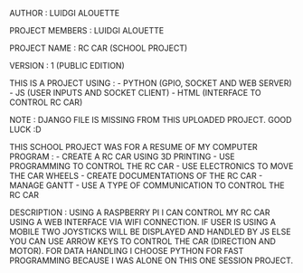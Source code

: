 AUTHOR : LUIDGI ALOUETTE

PROJECT MEMBERS : LUIDGI ALOUETTE

PROJECT NAME : RC CAR (SCHOOL PROJECT)

VERSION : 1 (PUBLIC EDITION)

THIS IS A PROJECT USING :
    - PYTHON (GPIO, SOCKET AND WEB SERVER)
    - JS (USER INPUTS AND SOCKET CLIENT)
    - HTML (INTERFACE TO CONTROL RC CAR)


NOTE : DJANGO FILE IS MISSING FROM THIS UPLOADED PROJECT. GOOD LUCK :D


THIS SCHOOL PROJECT WAS FOR A RESUME OF MY COMPUTER PROGRAM :
    - CREATE A RC CAR USING 3D PRINTING
    - USE PROGRAMMING TO CONTROL THE RC CAR
    - USE ELECTRONICS TO MOVE THE CAR WHEELS
    - CREATE DOCUMENTATIONS OF THE RC CAR
    - MANAGE GANTT
    - USE A TYPE OF COMMUNICATION TO CONTROL THE RC CAR

DESCRIPTION : 
USING A RASPBERRY PI I CAN CONTROL MY RC CAR USING A WEB INTERFACE VIA WIFI CONNECTION. IF USER IS USING A MOBILE TWO JOYSTICKS WILL BE DISPLAYED AND HANDLED BY JS
ELSE YOU CAN USE ARROW KEYS TO CONTROL THE CAR (DIRECTION AND MOTOR). FOR DATA HANDLING I CHOOSE PYTHON FOR FAST PROGRAMMING BECAUSE I WAS ALONE ON THIS ONE SESSION PROJECT.
